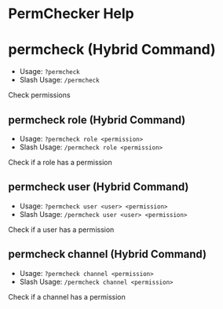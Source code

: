 # PermChecker Help

# permcheck (Hybrid Command)
 - Usage: `?permcheck `
 - Slash Usage: `/permcheck `

Check permissions

## permcheck role (Hybrid Command)
 - Usage: `?permcheck role <permission> `
 - Slash Usage: `/permcheck role <permission> `

Check if a role has a permission

## permcheck user (Hybrid Command)
 - Usage: `?permcheck user <user> <permission> `
 - Slash Usage: `/permcheck user <user> <permission> `

Check if a user has a permission

## permcheck channel (Hybrid Command)
 - Usage: `?permcheck channel <permission> `
 - Slash Usage: `/permcheck channel <permission> `

Check if a channel has a permission

